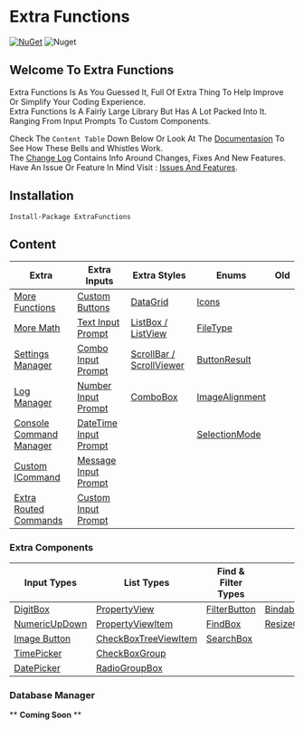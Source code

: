 # Extra Functions

[![NuGet](https://img.shields.io/nuget/v/ExtraFunctions.svg)](https://www.nuget.org/packages/ExtraFunctions/) ![Nuget](https://img.shields.io/nuget/dt/ExtraFunctions)

## Welcome To Extra Functions
Extra Functions Is As You Guessed It, Full Of Extra Thing To Help Improve Or Simplify Your Coding Experience.
<br/>
Extra Functions Is A Fairly Large Library But Has A Lot Packed Into It. Ranging From Input Prompts To Custom Components.
<br/>

Check The `Content Table` Down Below Or Look At The [Documentasion](https://github.com/Tekknow1580/Extra-Functions/wiki) To See How These Bells and Whistles Work.
<br/>
The [Change Log](https://github.com/Tekknow1580/Extra-Functions/blob/main/ChangeLog.md) Contains Info Around Changes, Fixes And New Features.
<br/>
Have An Issue Or Feature In Mind Visit : [Issues And Features](https://github.com/Tekknow1580/Extra-Functions/issues).

## Installation
```
Install-Package ExtraFunctions
```

## Content
| Extra																							| Extra Inputs																									| Extra Styles																							| Enums																							| Old			|
| ------------																					| ------------																									| ------------																							| ------------																					| ------------	|
| [More Functions](https://github.com/Tekknow1580/Extra-Functions/wiki/Extras#exfun)			| [Custom Buttons](https://github.com/Tekknow1580/Extra-Functions/wiki/ExInputs#basic-buttons)					| [DataGrid](https://github.com/Tekknow1580/Extra-Functions/wiki/ExStyles#wpf-datagrid)					| [Icons](https://github.com/Tekknow1580/Extra-Functions/wiki/ExEnums#icons)					|				|
| [More Math](https://github.com/Tekknow1580/Extra-Functions/wiki/Extras#exmath)				| [Text Input Prompt](https://github.com/Tekknow1580/Extra-Functions/wiki/ExInputs#text-input-prompt)			| [ListBox / ListView](https://github.com/Tekknow1580/Extra-Functions/wiki/ExStyles#wpf-listbox)		| [FileType](https://github.com/Tekknow1580/Extra-Functions/wiki/ExComponents#filetype)			|				|
| [Settings Manager](https://github.com/Tekknow1580/Extra-Functions/wiki/Extras#exsettings)		| [Combo Input Prompt](https://github.com/Tekknow1580/Extra-Functions/wiki/ExInputs#combo-input-prompt)			| [ScrollBar / ScrollViewer](https://github.com/Tekknow1580/Extra-Functions/wiki/ExStyles#wpf-scrollbar)| [ButtonResult](https://github.com/Tekknow1580/Extra-Functions/wiki/ExComponents#buttonresult)	|				|
| [Log Manager](https://github.com/Tekknow1580/Extra-Functions/wiki/Extras#exlog)				| [Number Input Prompt](https://github.com/Tekknow1580/Extra-Functions/wiki/ExInputs#number-input-prompt)		| [ComboBox](https://github.com/Tekknow1580/Extra-Functions/wiki/ExStyles#wpf-combobox)					| [ImageAlignment](https://github.com/Tekknow1580/Extra-Functions/wiki/ExEnums#ImageAlignment)	|				|
| [Console Command Manager](https://github.com/Tekknow1580/Extra-Functions/wiki/Extras#excmd)	| [DateTime Input Prompt](https://github.com/Tekknow1580/Extra-Functions/wiki/ExInputs#datetime-input-prompt)	|																										| [SelectionMode](https://github.com/Tekknow1580/Extra-Functions/wiki/ExEnums#selectiontype)	|				|
| [Custom ICommand](https://github.com/Tekknow1580/Extra-Functions/wiki/Extras#exicom)			| [Message Input Prompt](https://github.com/Tekknow1580/Extra-Functions/wiki/ExInputs#message-input-prompt)		|																										| 																								|				|
| [Extra Routed Commands](https://github.com/Tekknow1580/Extra-Functions/wiki/Extras#excom)		| [Custom Input Prompt](https://github.com/Tekknow1580/Extra-Functions/wiki/ExInputs-Custom)					|																										| 																								|				|

### Extra Components
| Input Types																						| List Types																									| Find & Filter Types																			| Other Types																												|
| ------------																						| ------------																									| ------------																					| ------------																												|
| [DigitBox](https://github.com/Tekknow1580/Extra-Functions/wiki/ExComponents#digitbox)				| [PropertyView](https://github.com/Tekknow1580/Extra-Functions/wiki/ExComponents#propertyview)					| [FilterButton](https://github.com/Tekknow1580/Extra-Functions/wiki/ExComponents#filterbutton)	| [BindableToolStripMenuItem](https://github.com/Tekknow1580/Extra-Functions/wiki/ExComponents#bindabletoolstripmenuitem)	|
| [NumericUpDown](https://github.com/Tekknow1580/Extra-Functions/wiki/ExComponents#numericupdown)	| [PropertyViewItem](https://github.com/Tekknow1580/Extra-Functions/wiki/ExComponents#propertyviewitem)			| [FindBox](https://github.com/Tekknow1580/Extra-Functions/wiki/ExComponents#findbox)			| [ResizeGrip](https://github.com/Tekknow1580/Extra-Functions/wiki/ExComponents#resizegrip)									|
| [Image Button](https://github.com/Tekknow1580/Extra-Functions/wiki/ExComponents#imagebutton)		| [CheckBoxTreeViewItem](https://github.com/Tekknow1580/Extra-Functions/wiki/ExComponents#checkboxtreeviewitem)	| [SearchBox](https://github.com/Tekknow1580/Extra-Functions/wiki/ExComponents#searchbox)		|																															|
| [TimePicker](https://github.com/Tekknow1580/Extra-Functions/wiki/ExComponents#timepicker)			| [CheckBoxGroup](https://github.com/Tekknow1580/Extra-Functions/wiki/ExComponents#checkboxgroup)				|																								|																															|
| [DatePicker](https://github.com/Tekknow1580/Extra-Functions/wiki/ExComponents#datepicker)			| [RadioGroupBox](https://github.com/Tekknow1580/Extra-Functions/wiki/ExComponents#radiogroupbox)				|																								|																															|

### Database Manager
** **Coming Soon** **